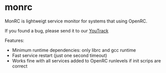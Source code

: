 monrc
=====

MonRC is lightweigt service monitor for systems that using OpenRC.

If you found a bug, please send it to our [YouTrack](http://monrc.myjetbrains.com/)

Features:
 - Minimum runtime dependencies: only librc and gcc runtime
 - Fast service restart (just one second timeout)
 - Works fine with all services added to OpenRC runlevels if init scrips are correct
